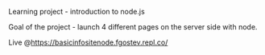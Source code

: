 Learning project - introduction to node.js

Goal of the project - launch 4 different pages on the server side with node.

Live @https://basicinfositenode.fgostev.repl.co/
